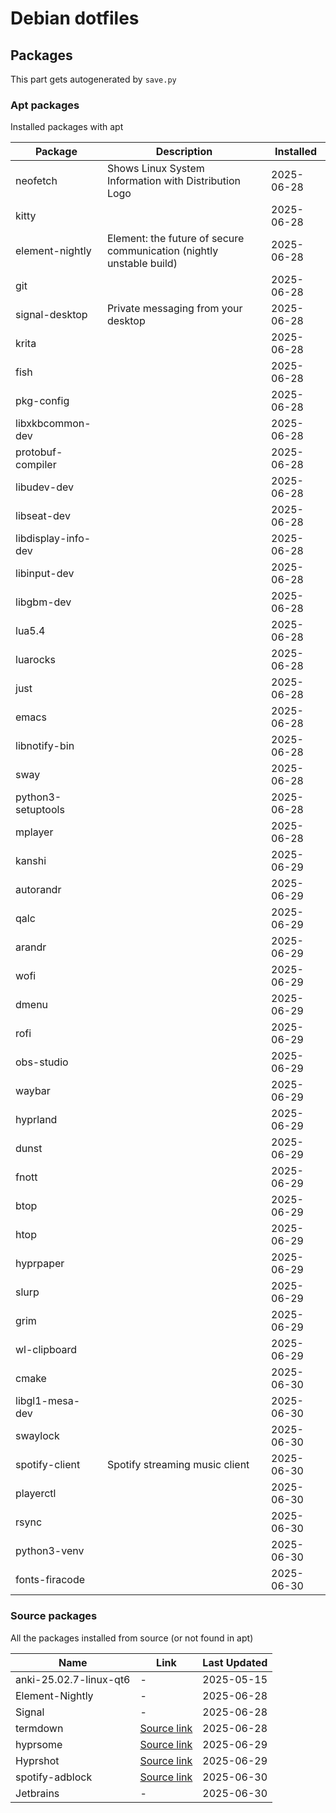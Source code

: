 # Debian dotfiles

## Packages

This part gets autogenerated by `save.py`

### Apt packages

Installed packages with apt

<!--BEGIN_APT_PACKAGES-->
| Package | Description | Installed |
|---------|-------------|-----------|
| neofetch | Shows Linux System Information with Distribution Logo | 2025-06-28 |
| kitty |  | 2025-06-28 |
| element-nightly | Element: the future of secure communication (nightly unstable build) | 2025-06-28 |
| git |  | 2025-06-28 |
| signal-desktop | Private messaging from your desktop | 2025-06-28 |
| krita |  | 2025-06-28 |
| fish |  | 2025-06-28 |
| pkg-config |  | 2025-06-28 |
| libxkbcommon-dev |  | 2025-06-28 |
| protobuf-compiler |  | 2025-06-28 |
| libudev-dev |  | 2025-06-28 |
| libseat-dev |  | 2025-06-28 |
| libdisplay-info-dev |  | 2025-06-28 |
| libinput-dev |  | 2025-06-28 |
| libgbm-dev |  | 2025-06-28 |
| lua5.4 |  | 2025-06-28 |
| luarocks |  | 2025-06-28 |
| just |  | 2025-06-28 |
| emacs |  | 2025-06-28 |
| libnotify-bin |  | 2025-06-28 |
| sway |  | 2025-06-28 |
| python3-setuptools |  | 2025-06-28 |
| mplayer |  | 2025-06-28 |
| kanshi |  | 2025-06-29 |
| autorandr |  | 2025-06-29 |
| qalc |  | 2025-06-29 |
| arandr |  | 2025-06-29 |
| wofi |  | 2025-06-29 |
| dmenu |  | 2025-06-29 |
| rofi |  | 2025-06-29 |
| obs-studio |  | 2025-06-29 |
| waybar |  | 2025-06-29 |
| hyprland |  | 2025-06-29 |
| dunst |  | 2025-06-29 |
| fnott |  | 2025-06-29 |
| btop |  | 2025-06-29 |
| htop |  | 2025-06-29 |
| hyprpaper |  | 2025-06-29 |
| slurp |  | 2025-06-29 |
| grim |  | 2025-06-29 |
| wl-clipboard |  | 2025-06-29 |
| cmake |  | 2025-06-30 |
| libgl1-mesa-dev |  | 2025-06-30 |
| swaylock |  | 2025-06-30 |
| spotify-client | Spotify streaming music client | 2025-06-30 |
| playerctl |  | 2025-06-30 |
| rsync |  | 2025-06-30 |
| python3-venv |  | 2025-06-30 |
| fonts-firacode |  | 2025-06-30 |
<!--END_APT_PACKAGES-->

### Source packages

All the packages installed from source (or not found in apt)

<!--BEGIN_SOURCE_PACKAGES-->
| Name | Link       | Last Updated |
|------|------------|--------------|
| anki-25.02.7-linux-qt6 | - | 2025-05-15 |
| Element-Nightly | - | 2025-06-28 |
| Signal | - | 2025-06-28 |
| termdown | [Source link](https://github.com/trehn/termdown) | 2025-06-28 |
| hyprsome | [Source link](https://github.com/sopa0/hyprsome) | 2025-06-29 |
| Hyprshot | [Source link](https://github.com/Gustash/Hyprshot) | 2025-06-29 |
| spotify-adblock | [Source link](https://github.com/abba23/spotify-adblock) | 2025-06-30 |
| Jetbrains | - | 2025-06-30 |
<!--END_SOURCE_PACKAGES-->